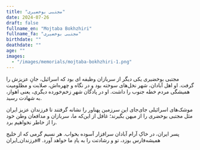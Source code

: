 ```yaml
---
title: "مجتبی بوخضیری"
date: 2024-07-26
draft: false
fullname_en: "Mojtaba Bokhzhiri"
fullname_fa: "مجتبی بوخضیری"
birthdate: ""
deathdate: ""
age: ""
images:
  - "/images/memorials/mojtaba-bokhzhiri-1.png"
---
```


مجتبی بوخضیری یکی دیگر از سربازان وظیفه ای بود که اسرائیل، جانِ عزیزش را گرفت. او اهل آبادان، شهر نخل‌های سوخته بود و در نگاه و چهره‌اش، صلابت و مظلومیت همیشگی مردم خطه جنوب را داشت. او در پادگان شهرِ زخم‌خورده دیگری، یعنی اهواز، به شهادت رسید.

موشک‌های اسرائیلی جای‌جای این سرزمین پهناور را نشانه گرفتند تا فرزندان عزیز ایران مثل مجتبی بوخضری را از میهن بگیرند؛ غافل از این‌که ما، سربازان و مدافعان وطن خود را از خاطر نخواهیم برد.

پسر ایران، در خاکِ آرام آبادان سرافزار آسوده بخواب. هر نسیم گرمی که از خلیج همیشه‌فارس بوزد، تو و رشادتت را به یادِ ما خواهد آورد. 
#فرزندان_ایران